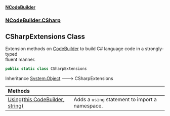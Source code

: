 #### [NCodeBuilder](index.md 'index')
### [NCodeBuilder.CSharp](NCodeBuilder.CSharp.md 'NCodeBuilder.CSharp')

## CSharpExtensions Class

Extension methods on [CodeBuilder](NCodeBuilder.CodeBuilder.md 'NCodeBuilder.CodeBuilder') to build C# language code in a strongly-typed  
fluent manner.

```csharp
public static class CSharpExtensions
```

Inheritance [System.Object](https://docs.microsoft.com/en-us/dotnet/api/System.Object 'System.Object') &#129106; CSharpExtensions

| Methods | |
| :--- | :--- |
| [Using(this CodeBuilder, string)](NCodeBuilder.CSharp.CSharpExtensions.Using(thisNCodeBuilder.CodeBuilder,string).md 'NCodeBuilder.CSharp.CSharpExtensions.Using(this NCodeBuilder.CodeBuilder, string)') | Adds a `using` statement to import a namespace. |
